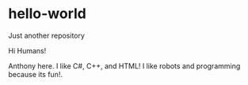 # hello-world
Just another repository


Hi Humans!

Anthony here.  I like C#, C++, and HTML!
I like robots and programming because its fun!.
